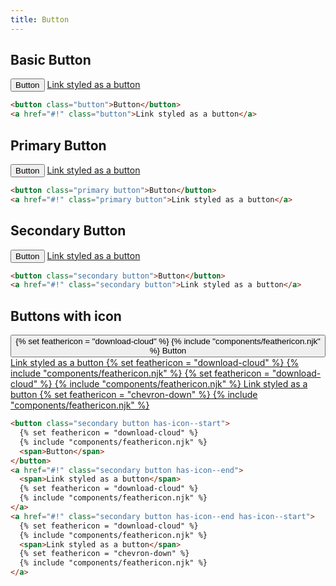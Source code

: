 ```yaml
---
title: Button
---
```


## Basic Button
<div class="cluster">
  <button class="button">Button</button>
  <a href="#!" class="button">Link styled as a button</a>
</div>

```html
<button class="button">Button</button>
<a href="#!" class="button">Link styled as a button</a>
```

## Primary Button
<div class="cluster">
  <button class="primary button">Button</button>
  <a href="#!" class="primary button">Link styled as a button</a>
</div>

```html
<button class="primary button">Button</button>
<a href="#!" class="primary button">Link styled as a button</a>
```

## Secondary Button
<div class="cluster">
  <button class="secondary button">Button</button>
  <a href="#!" class="secondary button">Link styled as a button</a>
</div>

```html
<button class="secondary button">Button</button>
<a href="#!" class="secondary button">Link styled as a button</a>
```

## Buttons with icon
<div class="cluster">
  <button class="secondary button has-icon--start">
    {% set feathericon = "download-cloud" %}
    {% include "components/feathericon.njk" %}
    <span>Button</span>
  </button>
  <a href="#!" class="secondary button has-icon--end">
    <span>Link styled as a button</span>
    {% set feathericon = "download-cloud" %}
    {% include "components/feathericon.njk" %}
  </a>
  <a href="#!" class="secondary button has-icon--end has-icon--start">
    {% set feathericon = "download-cloud" %}
    {% include "components/feathericon.njk" %}
    <span>Link styled as a button</span>
    {% set feathericon = "chevron-down" %}
    {% include "components/feathericon.njk" %}
  </a>
</div>

```html
<button class="secondary button has-icon--start">
  {% set feathericon = "download-cloud" %}
  {% include "components/feathericon.njk" %}
  <span>Button</span>
</button>
<a href="#!" class="secondary button has-icon--end">
  <span>Link styled as a button</span>
  {% set feathericon = "download-cloud" %}
  {% include "components/feathericon.njk" %}
</a>
<a href="#!" class="secondary button has-icon--end has-icon--start">
  {% set feathericon = "download-cloud" %}
  {% include "components/feathericon.njk" %}
  <span>Link styled as a button</span>
  {% set feathericon = "chevron-down" %}
  {% include "components/feathericon.njk" %}
</a>
```